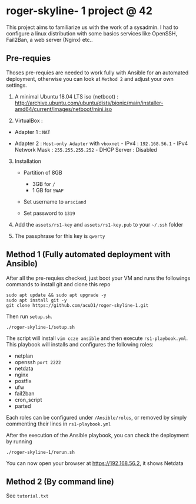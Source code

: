 # roger-skyline- 1 project @ 42

This project aims to familiarize us with the work of a sysadmin. I had to configure a linux distribution with some basics services like OpenSSH, Fail2Ban, a web server (Nginx) etc..

## Pre-requies

Thoses pre-requies are needed to work fully with Ansible for an automated deployment, otherwise you can look at ```Method 2``` and adjust your own settings.
1. A minimal Ubuntu 18.04 LTS iso (netboot) : <http://archive.ubuntu.com/ubuntu/dists/bionic/main/installer-amd64/current/images/netboot/mini.iso>

2. VirtualBox :
-	Adapter 1 : ```NAT```

-	Adapter 2 : ```Host-only Adapter``` with ```vboxnet```
   		- IPv4 : ```192.168.56.1```
     	- IPv4 Network Mask : ```255.255.255.252```
     	- DHCP Server : Disabled

3. Installation
   -	Partition of 8GB
   		- 3GB for ```/```
     	- 1 GB for ```SWAP```

   -	Set username to ```arsciand```

   -	Set password to ```1319```

4. Add the ```assets/rs1-key``` and ```assets/rs1-key.pub``` to your ```~/.ssh``` folder

5. The passphrase for this key is ```qwerty```

## Method 1 (Fully automated deployment with Ansible)

After all the pre-requies checked, just boot your VM and runs the followings commands to install git and clone this repo
```
sudo apt update && sudo apt upgrade -y
sudo apt install git -y
git clone https://github.com/acuD1/roger-skyline-1.git
```

Then run ```setup.sh```.
```
./roger-skyline-1/setup.sh
```

The script will install ```vim ccze ansible``` and then execute ```rs1-playbook.yml```. This playbook will installs and configures the following roles:

-	netplan
-	openssh ```port 2222```
-	netdata
-	nginx
-	postfix
-	ufw
-	fail2ban
-	cron_script
-	parted

Each roles can be configured under ```/Ansible/roles```, or removed by simply commenting their lines in ```rs1-playbook.yml```

After the execution of the Ansible playbook, you can check the deployment by running
```
./roger-skyline-1/rerun.sh
```

You can now open your browser at https://192.168.56.2, it shows Netdata

## Method 2 (By command line)

See ```tutorial.txt```
